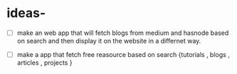 # ideas-

- [ ] make an web app that will fetch blogs from medium and hasnode based on search  and then display it on the website in a differnet way.
- [ ] make a app that fetch free reasource based on search {tutorials , blogs , articles , projects }
 
